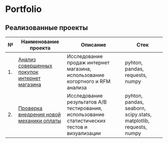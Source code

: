 # Portfolio

## Реализованные проекты

| № | Наименование проекта | Описание | Стек | 
| --- | --- | --- | --- |
| 1. | [Анализ совершенных покупок интернет магазина](https://github.com/niyaz-sarimov/Portfolio/blob/main/Анализ%20совершенных%20покупок%20интернет%20магазина/e_commerce_project.ipynb) | Исследование продаж интернет магазина, использование когортного и RFM анализа| pyhton, pandas, requests, numpy
| 2. | [Проверка внедрения новой механики оплаты](https://github.com/niyaz-sarimov/Portfolio/blob/main/Проверка%20внедрения%20новой%20механики%20оплаты/A_B_test.ipynb) | Исследование результатов A/B тестирования, использование статистических тестов и визуализации| pyhton, pandas, seaborn, scipy.stats, matplotlib, requests, numpy
